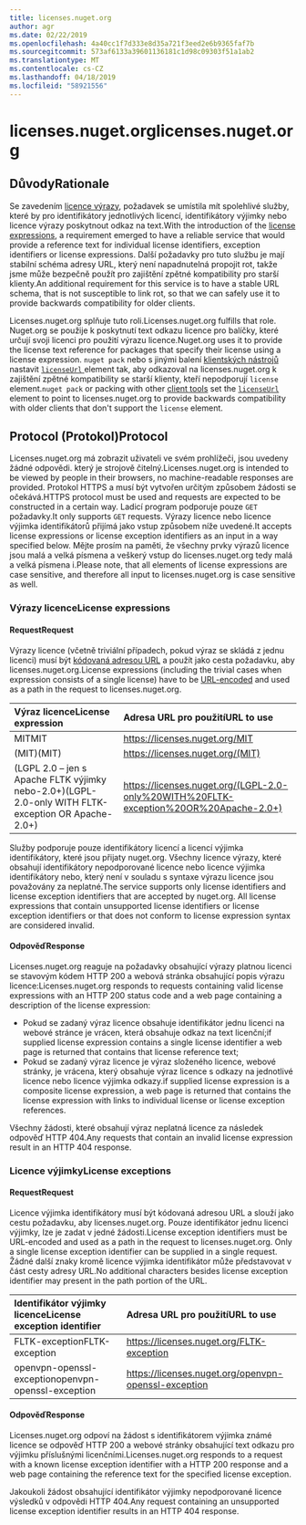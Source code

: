 ```yaml
---
title: licenses.nuget.org
author: agr
ms.date: 02/22/2019
ms.openlocfilehash: 4a40cc1f7d333e8d35a721f3eed2e6b9365faf7b
ms.sourcegitcommit: 573af6133a39601136181c1d98c09303f51a1ab2
ms.translationtype: MT
ms.contentlocale: cs-CZ
ms.lasthandoff: 04/18/2019
ms.locfileid: "58921556"
---
```

# <a name="licensesnugetorg"></a><span data-ttu-id="ecea5-102">licenses.nuget.org</span><span class="sxs-lookup"><span data-stu-id="ecea5-102">licenses.nuget.org</span></span>

## <a name="rationale"></a><span data-ttu-id="ecea5-103">Důvody</span><span class="sxs-lookup"><span data-stu-id="ecea5-103">Rationale</span></span>

<span data-ttu-id="ecea5-104">Se zavedením [licence výrazy](nuspec.md#license), požadavek se umístila mít spolehlivé služby, které by pro identifikátory jednotlivých licencí, identifikátory výjimky nebo licence výrazy poskytnout odkaz na text.</span><span class="sxs-lookup"><span data-stu-id="ecea5-104">With the introduction of the [license expressions](nuspec.md#license), a requirement emerged to have a reliable service that would provide a reference text for individual license identifiers, exception identifiers or license expressions.</span></span>
<span data-ttu-id="ecea5-105">Další požadavky pro tuto službu je mají stabilní schéma adresy URL, který není napadnutelná propojit rot, takže jsme může bezpečně použít pro zajištění zpětné kompatibility pro starší klienty.</span><span class="sxs-lookup"><span data-stu-id="ecea5-105">An additional requirement for this service is to have a stable URL schema, that is not susceptible to link rot, so that we can safely use it to provide backwards compatibility for older clients.</span></span>

<span data-ttu-id="ecea5-106">Licenses.nuget.org splňuje tuto roli.</span><span class="sxs-lookup"><span data-stu-id="ecea5-106">Licenses.nuget.org fulfills that role.</span></span> <span data-ttu-id="ecea5-107">Nuget.org se použije k poskytnutí text odkazu licence pro balíčky, které určují svoji licenci pro použití výrazu licence.</span><span class="sxs-lookup"><span data-stu-id="ecea5-107">Nuget.org uses it to provide the license text reference for packages that specify their license using a license expression.</span></span> <span data-ttu-id="ecea5-108">`nuget pack` nebo s jinými balení [klientských nástrojů](https://docs.microsoft.com/en-us/nuget/install-nuget-client-tools) nastavit [ `licenseUrl` ](nuspec.md#licenseurl) element tak, aby odkazoval na licenses.nuget.org k zajištění zpětné kompatibility se starší klienty, kteří nepodporují `license` element.</span><span class="sxs-lookup"><span data-stu-id="ecea5-108">`nuget pack` or packing with other [client tools](https://docs.microsoft.com/en-us/nuget/install-nuget-client-tools) set the [`licenseUrl`](nuspec.md#licenseurl) element to point to licenses.nuget.org to provide backwards compatibility with older clients that don't support the `license` element.</span></span>

## <a name="protocol"></a><span data-ttu-id="ecea5-109">Protocol (Protokol)</span><span class="sxs-lookup"><span data-stu-id="ecea5-109">Protocol</span></span>

<span data-ttu-id="ecea5-110">Licenses.nuget.org má zobrazit uživateli ve svém prohlížeči, jsou uvedeny žádné odpovědi. který je strojově čitelný.</span><span class="sxs-lookup"><span data-stu-id="ecea5-110">Licenses.nuget.org is intended to be viewed by people in their browsers, no machine-readable responses are provided.</span></span>
<span data-ttu-id="ecea5-111">Protokol HTTPS a musí být vytvořen určitým způsobem žádosti se očekává.</span><span class="sxs-lookup"><span data-stu-id="ecea5-111">HTTPS protocol must be used and requests are expected to be constructed in a certain way.</span></span> <span data-ttu-id="ecea5-112">Ladicí program podporuje pouze `GET` požadavky.</span><span class="sxs-lookup"><span data-stu-id="ecea5-112">It only supports `GET` requests.</span></span>
<span data-ttu-id="ecea5-113">Výrazy licence nebo licence výjimka identifikátorů přijímá jako vstup způsobem níže uvedené.</span><span class="sxs-lookup"><span data-stu-id="ecea5-113">It accepts license expressions or license exception identifiers as an input in a way specified below.</span></span> <span data-ttu-id="ecea5-114">Mějte prosím na paměti, že všechny prvky výrazů licence jsou malá a velká písmena a veškerý vstup do licenses.nuget.org tedy malá a velká písmena i.</span><span class="sxs-lookup"><span data-stu-id="ecea5-114">Please note, that all elements of license expressions are case sensitive, and therefore all input to licenses.nuget.org is case sensitive as well.</span></span>

### <a name="license-expressions"></a><span data-ttu-id="ecea5-115">Výrazy licence</span><span class="sxs-lookup"><span data-stu-id="ecea5-115">License expressions</span></span>

#### <a name="request"></a><span data-ttu-id="ecea5-116">Request</span><span class="sxs-lookup"><span data-stu-id="ecea5-116">Request</span></span>

<span data-ttu-id="ecea5-117">Výrazy licence (včetně triviální případech, pokud výraz se skládá z jednu licenci) musí být [kódovaná adresou URL](https://tools.ietf.org/html/rfc3986#section-2.1) a použít jako cesta požadavku, aby licenses.nuget.org.</span><span class="sxs-lookup"><span data-stu-id="ecea5-117">License expressions (including the trivial cases when expression consists of a single license) have to be [URL-encoded](https://tools.ietf.org/html/rfc3986#section-2.1) and used as a path in the request to licenses.nuget.org.</span></span>

| <span data-ttu-id="ecea5-118">Výraz licence</span><span class="sxs-lookup"><span data-stu-id="ecea5-118">License expression</span></span> | <span data-ttu-id="ecea5-119">Adresa URL pro použití</span><span class="sxs-lookup"><span data-stu-id="ecea5-119">URL to use</span></span> |
|:---|:---|
| <span data-ttu-id="ecea5-120">MIT</span><span class="sxs-lookup"><span data-stu-id="ecea5-120">MIT</span></span>                                                | <https://licenses.nuget.org/MIT> |
| <span data-ttu-id="ecea5-121">(MIT)</span><span class="sxs-lookup"><span data-stu-id="ecea5-121">(MIT)</span></span>                                              | <https://licenses.nuget.org/(MIT)> |
| <span data-ttu-id="ecea5-122">(LGPL 2.0 – jen s Apache FLTK výjimky nebo-2.0+)</span><span class="sxs-lookup"><span data-stu-id="ecea5-122">(LGPL-2.0-only WITH FLTK-exception OR Apache-2.0+)</span></span> | <https://licenses.nuget.org/(LGPL-2.0-only%20WITH%20FLTK-exception%20OR%20Apache-2.0+)> |

<span data-ttu-id="ecea5-123">Služby podporuje pouze identifikátory licencí a licencí výjimka identifikátory, které jsou přijaty nuget.org. Všechny licence výrazy, které obsahují identifikátory nepodporované licence nebo licence výjimka identifikátory nebo, který není v souladu s syntaxe výrazu licence jsou považovány za neplatné.</span><span class="sxs-lookup"><span data-stu-id="ecea5-123">The service supports only license identifiers and license exception identifiers that are accepted by nuget.org. All license expressions that contain unsupported license identifiers or license exception identifiers or that does not conform to license expression syntax are considered invalid.</span></span>

#### <a name="response"></a><span data-ttu-id="ecea5-124">Odpověď</span><span class="sxs-lookup"><span data-stu-id="ecea5-124">Response</span></span>

<span data-ttu-id="ecea5-125">Licenses.nuget.org reaguje na požadavky obsahující výrazy platnou licenci se stavovým kódem HTTP 200 a webová stránka obsahující popis výrazu licence:</span><span class="sxs-lookup"><span data-stu-id="ecea5-125">Licenses.nuget.org responds to requests containing valid license expressions with an HTTP 200 status code and a web page containing a description of the license expression:</span></span>

* <span data-ttu-id="ecea5-126">Pokud se zadaný výraz licence obsahuje identifikátor jednu licenci na webové stránce je vrácen, která obsahuje odkaz na text licenční;</span><span class="sxs-lookup"><span data-stu-id="ecea5-126">if supplied license expression contains a single license identifier a web page is returned that contains that license reference text;</span></span>
* <span data-ttu-id="ecea5-127">Pokud se zadaný výraz licence je výraz složeného licence, webové stránky, je vrácena, který obsahuje výraz licence s odkazy na jednotlivé licence nebo licence výjimka odkazy.</span><span class="sxs-lookup"><span data-stu-id="ecea5-127">if supplied license expression is a composite license expression, a web page is returned that contains the license expression with links to individual license or license exception references.</span></span>

<span data-ttu-id="ecea5-128">Všechny žádosti, které obsahují výraz neplatná licence za následek odpověď HTTP 404.</span><span class="sxs-lookup"><span data-stu-id="ecea5-128">Any requests that contain an invalid license expression result in an HTTP 404 response.</span></span>

### <a name="license-exceptions"></a><span data-ttu-id="ecea5-129">Licence výjimky</span><span class="sxs-lookup"><span data-stu-id="ecea5-129">License exceptions</span></span>

#### <a name="request"></a><span data-ttu-id="ecea5-130">Request</span><span class="sxs-lookup"><span data-stu-id="ecea5-130">Request</span></span>

<span data-ttu-id="ecea5-131">Licence výjimka identifikátory musí být kódovaná adresou URL a slouží jako cestu požadavku, aby licenses.nuget.org. Pouze identifikátor jednu licenci výjimky, lze je zadat v jedné žádosti.</span><span class="sxs-lookup"><span data-stu-id="ecea5-131">License exception identifiers must be URL-encoded and used as a path in the request to licenses.nuget.org. Only a single license exception identifier can be supplied in a single request.</span></span> <span data-ttu-id="ecea5-132">Žádné další znaky kromě licence výjimka identifikátor může představovat v část cesty adresy URL.</span><span class="sxs-lookup"><span data-stu-id="ecea5-132">No additional characters besides license exception identifier may present in the path portion of the URL.</span></span>

| <span data-ttu-id="ecea5-133">Identifikátor výjimky licence</span><span class="sxs-lookup"><span data-stu-id="ecea5-133">License exception identifier</span></span> | <span data-ttu-id="ecea5-134">Adresa URL pro použití</span><span class="sxs-lookup"><span data-stu-id="ecea5-134">URL to use</span></span> |
|:---|:---|
|<span data-ttu-id="ecea5-135">FLTK-exception</span><span class="sxs-lookup"><span data-stu-id="ecea5-135">FLTK-exception</span></span>            | <https://licenses.nuget.org/FLTK-exception> |
|<span data-ttu-id="ecea5-136">openvpn-openssl-exception</span><span class="sxs-lookup"><span data-stu-id="ecea5-136">openvpn-openssl-exception</span></span> | <https://licenses.nuget.org/openvpn-openssl-exception> |

#### <a name="response"></a><span data-ttu-id="ecea5-137">Odpověď</span><span class="sxs-lookup"><span data-stu-id="ecea5-137">Response</span></span>

<span data-ttu-id="ecea5-138">Licenses.nuget.org odpoví na žádost s identifikátorem výjimka známé licence se odpověď HTTP 200 a webové stránky obsahující text odkazu pro výjimku příslušnými licenčními.</span><span class="sxs-lookup"><span data-stu-id="ecea5-138">Licenses.nuget.org responds to a request with a known license exception identifier with a HTTP 200 response and a web page containing the reference text for the specified license exception.</span></span>

<span data-ttu-id="ecea5-139">Jakoukoli žádost obsahující identifikátor výjimky nepodporované licence výsledků v odpovědi HTTP 404.</span><span class="sxs-lookup"><span data-stu-id="ecea5-139">Any request containing an unsupported license exception identifier results in an HTTP 404 response.</span></span>